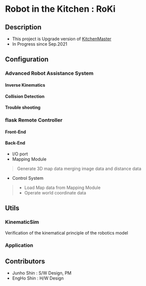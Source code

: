 # Robot in the Kitchen : RoKi

## Description
- This project is Upgrade version of [KitchenMaster](https://github.com/MinTpie30/KitchenMaster)
- In Progress since Sep.2021

## Configuration
### Advanced Robot Assistance System
#### Inverse Kinematics 
#### Collision Detection
#### Trouble shooting 
### flask Remote Controller 
#### Front-End

#### Back-End
- I/O port
- Mapping Module
> Generate 3D map data merging image data and distance data

- Control System
> - Load Map data from Mapping Module
> - Operate world coordinate data 

## Utils
### KinematicSim
Verification of the kinematical principle of the robotics model

### Application
 
## Contributors
- Junho Shin : S/W Design, PM
- EngHo Shin : H/W Design
